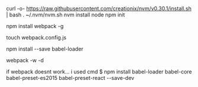 
curl -o- https://raw.githubusercontent.com/creationix/nvm/v0.30.1/install.sh | bash
. ~/.nvm/nvm.sh
nvm install node
npm init



npm install webpack -g


touch webpack.config.js

npm install --save babel-loader

webpack -w -d


if webpack doesnt work... i used cmd
  $ npm install babel-loader babel-core babel-preset-es2015 babel-preset-react --save-dev
